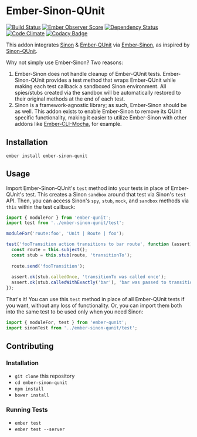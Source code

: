 # Ember-Sinon-QUnit

[![Build Status](https://travis-ci.org/elwayman02/ember-sinon-qunit.svg?branch=master)](https://travis-ci.org/elwayman02/ember-sinon-qunit)
[![Ember Observer Score](http://emberobserver.com/badges/ember-sinon-qunit.svg)](http://emberobserver.com/addons/ember-sinon-qunit)
[![Dependency Status](https://www.versioneye.com/user/projects/56185d0da193340f28000285/badge.svg?style=flat)](https://www.versioneye.com/user/projects/56185d0da193340f28000285)
[![Code Climate](https://codeclimate.com/github/elwayman02/ember-sinon-qunit/badges/gpa.svg)](https://codeclimate.com/github/elwayman02/ember-sinon-qunit)
[![Codacy Badge](https://api.codacy.com/project/badge/8c6fbb028801423fbd4b1bfe17c9b1a0)](https://www.codacy.com/app/hawker-jordan/ember-sinon-qunit)

This addon integrates [Sinon](http://jhawk.co/sinonjs) & [Ember-QUnit](http://jhawk.co/ember-qunit) 
via [Ember-Sinon](http://jhawk.co/ember-sinon), as inspired by [Sinon-QUnit](http://jhawk.co/sinon-qunit).

Why not simply use Ember-Sinon? Two reasons:

1. Ember-Sinon does not handle cleanup of Ember-QUnit tests. Ember-Sinon-QUnit provides a test method 
that wraps Ember-QUnit while making each test callback a sandboxed Sinon environment. All spies/stubs created
via the sandbox will be automatically restored to their original methods at the end of each test.
2. Sinon is a framework-agnostic library; as such, Ember-Sinon should be as well. This addon exists to enable
Ember-Sinon to remove its QUnit specific functionality, making it easier to utilize Ember-Sinon 
with other addons like [Ember-CLI-Mocha](http://jhawk.co/ember-cli-mocha), for example.

## Installation

`ember install ember-sinon-qunit`

## Usage

Import Ember-Sinon-QUnit's `test` method into your tests in place of Ember-QUnit's test. This creates a Sinon `sandbox`
around that test via Sinon's `test` API. Then, you can access Sinon's `spy`, `stub`, `mock`, and `sandbox` methods
via `this` within the test callback:

```javascript
import { moduleFor } from 'ember-qunit';
import test from '../ember-sinon-qunit/test';

moduleFor('route:foo', 'Unit | Route | foo');

test('fooTransition action transitions to bar route', function (assert) {
  const route = this.subject();
  const stub = this.stub(route, 'transitionTo');
  
  route.send('fooTransition');
  
  assert.ok(stub.calledOnce, 'transitionTo was called once');
  assert.ok(stub.calledWithExactly('bar'), 'bar was passed to transitionTo');
});
```

That's it! You can use this `test` method in place of all Ember-QUnit tests if you want, without any 
loss of functionality. Or, you can import them both into the same test to be used only when you need Sinon:

```javascript
import { moduleFor, test } from 'ember-qunit';
import sinonTest from '../ember-sinon-qunit/test';
```

## Contributing

### Installation

* `git clone` this repository
* `cd ember-sinon-qunit`
* `npm install`
* `bower install`

### Running Tests

* `ember test`
* `ember test --server`
